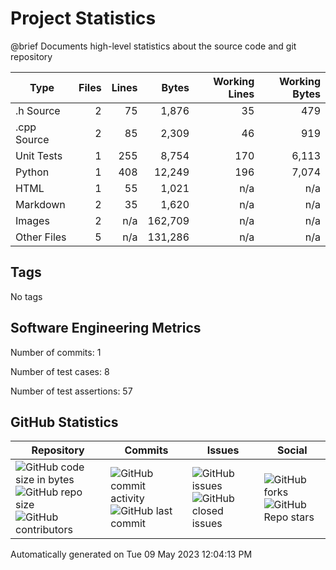 Project Statistics
==================

@brief Documents high-level statistics about the source code and
       git repository

| Type | Files | Lines | Bytes | Working Lines | Working Bytes |
|------|------:|------:|------:|--------------:|--------------:|
|.h Source|2|75|1,876|35|479|
|.cpp Source|2|85|2,309|46|919|
|Unit Tests|1|255|8,754|170|6,113|
|Python|1|408|12,249|196|7,074|
|HTML|1|55|1,021|n/a|n/a|
|Markdown|2|35|1,620|n/a|n/a|
|Images|2|n/a|162,709|n/a|n/a|
|Other	Files|5|n/a|131,286|n/a|n/a|

## Tags
No tags

## Software Engineering Metrics

Number of commits:  1

Number of test cases:  8

Number of test assertions:  57

## GitHub Statistics
| Repository                           | Commits                   | Issues                  | Social                    |
|--------------------------------------|---------------------------|-------------------------|---------------------------|
| ![GitHub code size	in	bytes](https://img.shields.io/github/languages/code-size/marknelsonengineer-sp23/ee205_sp23_final_1_linked_list?style=social) <br/> ![GitHub repo size](https://img.shields.io/github/repo-size/marknelsonengineer-sp23/ee205_sp23_final_1_linked_list?style=social) <br/> ![GitHub contributors](https://img.shields.io/github/contributors/marknelsonengineer-sp23/ee205_sp23_final_1_linked_list?style=social) | ![GitHub commit activity](https://img.shields.io/github/commit-activity/w/marknelsonengineer-sp23/ee205_sp23_final_1_linked_list?style=social) <br/> ![GitHub last	commit](https://img.shields.io/github/last-commit/marknelsonengineer-sp23/ee205_sp23_final_1_linked_list?style=social) | ![GitHub	issues](https://img.shields.io/github/issues-raw/marknelsonengineer-sp23/ee205_sp23_final_1_linked_list?style=social) <br/> ![GitHub	closed issues](https://img.shields.io/github/issues-closed-raw/marknelsonengineer-sp23/ee205_sp23_final_1_linked_list?style=social) | ![GitHub forks](https://img.shields.io/github/forks/marknelsonengineer-sp23/ee205_sp23_final_1_linked_list?style=social) <br/> ![GitHub Repo	stars](https://img.shields.io/github/stars/marknelsonengineer-sp23/ee205_sp23_final_1_linked_list?style=social) |

Automatically generated on Tue 09 May 2023 12:04:13 PM 

